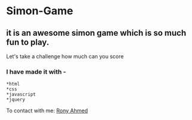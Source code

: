 # Simon-Game

## it is an awesome simon game which is so much fun to play.

Let's take a challenge how much can you score 

### I have made it with -
    *html
    *css
    *javascript
    *jquery

To contact with me: [Rony Ahmed](mailto:moshiourrahmanrony@gmail.com?subject=[Web%20Project]%20Make%20Me%20A%20Website)
